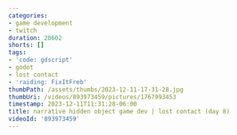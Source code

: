 ```yaml
---
categories:
- game development
- twitch
duration: 28602
shorts: []
tags:
- 'code: gdscript'
- godot
- lost contact
- 'raiding: FixItFreb'
thumbPath: /assets/thumbs/2023-12-11-17-31-28.jpg
thumbUri: /videos/893973459/pictures/1767993453
timestamp: 2023-12-11T11:31:28-06:00
title: narrative hidden object game dev | lost contact (day 8)
videoId: '893973459'
---
```

